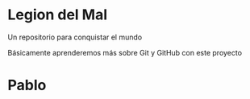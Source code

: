 # Legion del Mal
Un repositorio para conquistar el mundo

Básicamente aprenderemos más sobre Git y GitHub con este proyecto


# Pablo